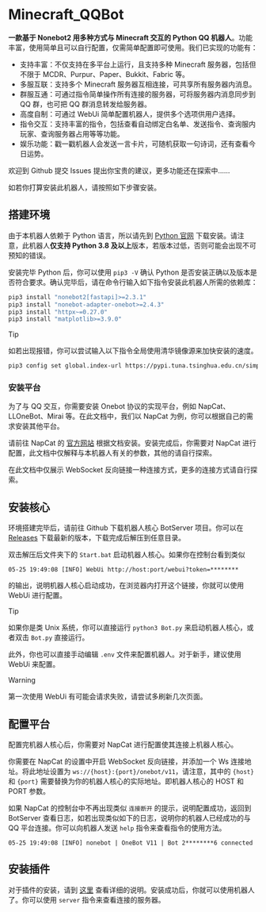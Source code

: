 # Minecraft_QQBot

**一款基于 Nonebot2 用多种方式与 Minecraft 交互的 Python QQ 机器人**。功能丰富，使用简单且可以自行配置，仅需简单配置即可使用。我们已实现的功能有：

- 支持丰富：不仅支持在多平台上运行，且支持多种 Minecraft 服务器，包括但不限于 MCDR、Purpur、Paper、Bukkit、Fabric 等。
- 多服互联：支持多个 Minecraft 服务器互相连接，可共享所有服务器内消息。
- 群服互通：可通过指令简单操作所有连接的服务器，可将服务器内消息同步到 QQ 群，也可把 QQ 群消息转发给服务器。
- 高度自制：可通过 WebUi 简单配置机器人，提供多个选项供用户选择。
- 指令交互：支持丰富的指令，包括查看自动绑定白名单、发送指令、查询服内玩家、查询服务器占用等等功能。
- 娱乐功能：戳一戳机器人会发送一言卡片，可随机获取一句诗词，还有查看今日运势。

欢迎到 Github 提交 Issues 提出你宝贵的建议，更多功能还在探索中……

如若你打算安装此机器人，请按照如下步骤安装。

## 搭建环境

由于本机器人依赖于 Python 语言，所以请先到 [Python 官网](https://www.python.org/downloads/) 下载安装。请注意，此机器人**仅支持 Python 3.8 及以上**版本，若版本过低，否则可能会出现不可预知的错误。

安装完毕 Python 后，你可以使用 `pip3 -V` 确认 Python 是否安装正确以及版本是否符合要求。确认完毕后，请在命令行输入如下指令安装此机器人所需的依赖库：

```bash
pip3 install "nonebot2[fastapi]>=2.3.1"
pip3 install "nonebot-adapter-onebot>=2.4.3"
pip3 install "httpx~=0.27.0"
pip3 install "matplotlib>=3.9.0"
```

> [!TIP]
> 如若出现报错，你可以尝试输入以下指令全局使用清华镜像源来加快安装的速度。
> ```bash
> pip3 config set global.index-url https://pypi.tuna.tsinghua.edu.cn/simple
> ```

### 安装平台

为了与 QQ 交互，你需要安装 Onebot 协议的实现平台，例如 NapCat、LLOneBot、Mirai 等。在此文档中，我们以 NapCat 为例，你可以根据自己的需求安装其他平台。

请前往 NapCat 的 [官方网站](https://napneko.github.io/zh-CN/) 根据文档安装。安装完成后，你需要对 NapCat 进行配置，此文档中仅解释与本机器人有关的参数，其他的请自行探索。

在此文档中仅展示 WebSocket 反向链接一种连接方式，更多的连接方式请自行探索。

## 安装核心

环境搭建完毕后，请前往 Github 下载机器人核心 BotServer 项目。你可以在 [Releases](https://github.com/Minecraft-QQBot/BotServer/releases) 下载最新的版本，下载完成后解压到任意目录。

双击解压后文件夹下的 `Start.bat` 启动机器人核心。如果你在控制台看到类似

```log
05-25 19:49:08 [INFO] WebUi http://host:port/webui?token=********
```

的输出，说明机器人核心启动成功，在浏览器内打开这个链接，你就可以使用 WebUi 进行配置。

> [!TIP]
> 如果你是类 Unix 系统，你可以直接运行 `python3 Bot.py` 来启动机器人核心，或者双击 `Bot.py` 直接运行。

此外，你也可以直接手动编辑 `.env` 文件来配置机器人。对于新手，建议使用 WebUi 来配置。

> [!WARNING]
> 第一次使用 WebUi 有可能会请求失败，请尝试多刷新几次页面。

## 配置平台

配置完机器人核心后，你需要对 NapCat 进行配置使其连接上机器人核心。

你需要在 NapCat 的设置中开启 WebSocket 反向链接，并添加一个 Ws 连接地址。将此地址设置为 `ws://{host}:{port}/onebot/v11`，请注意，其中的 `{host}` 和 `{port}` 需要替换为你的机器人核心的实际地址。即机器人核心的 HOST 和 PORT 参数。

如果 NapCat 的控制台中不再出现类似 `连接断开` 的提示，说明配置成功，返回到 BotServer 查看日志，如若出现类似如下的日志，说明你的机器人已经成功的与 QQ 平台连接。你可以向机器人发送 `help` 指令来查看指令的使用方法。

```log
05-25 19:49:08 [INFO] nonebot | OneBot V11 | Bot 2********6 connected
```

## 安装插件

对于插件的安装，请到 [这里](/文档/安装插件) 查看详细的说明。安装成功后，你就可以使用机器人了。你可以使用 `server` 指令来查看连接的服务器。

